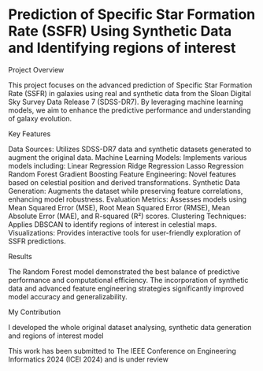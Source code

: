 # Prediction of Specific Star Formation Rate (SSFR) Using Synthetic Data and Identifying regions of interest

Project Overview

This project focuses on the advanced prediction of Specific Star Formation Rate (SSFR) in galaxies using real and synthetic data from the Sloan Digital Sky Survey Data Release 7 (SDSS-DR7). By leveraging machine learning models, we aim to enhance the predictive performance and understanding of galaxy evolution.

Key Features

Data Sources: Utilizes SDSS-DR7 data and synthetic datasets generated to augment the original data.
Machine Learning Models: Implements various models including:
Linear Regression
Ridge Regression
Lasso Regression
Random Forest
Gradient Boosting
Feature Engineering: Novel features based on celestial position and derived transformations.
Synthetic Data Generation: Augments the dataset while preserving feature correlations, enhancing model robustness.
Evaluation Metrics: Assesses models using Mean Squared Error (MSE), Root Mean Squared Error (RMSE), Mean Absolute Error (MAE), and R-squared (R²) scores.
Clustering Techniques: Applies DBSCAN to identify regions of interest in celestial maps.
Visualizations: Provides interactive tools for user-friendly exploration of SSFR predictions.

Results

The Random Forest model demonstrated the best balance of predictive performance and computational efficiency. The incorporation of synthetic data and advanced feature engineering strategies significantly improved model accuracy and generalizability.

My Contribution

I developed the whole original dataset analysing, synthetic data generation and regions of interest model


This work has been submitted to The IEEE Conference on Engineering Informatics 2024 (ICEI 2024) and is under review

